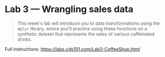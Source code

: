 # Lab 3 — Wrangling sales data

> This week's lab will introduce you to data transformations using the `dplyr` library, where you'll practice using these functions on a synthetic dataset that represents the sales of various caffeinated drinks.

Full instructions: https://labs.cds101.com/Lab3-CoffeeShop.html